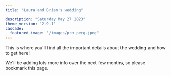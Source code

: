 ```yaml
---
title: "Laura and Brian's wedding"

description: "Saturday May 27 2023"
theme_version: '2.9.1'
cascade:
  featured_image: '/images/pro_perg.jpeg'
---
```

This is where you'll find all the important details about the wedding and how to get here!

We'll be adding lots more info over the next few months, so please bookmark this page.

